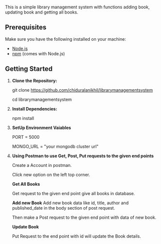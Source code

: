 This is a simple library management system with functions adding book, updating book and getting all books.

## Prerequisites

Make sure you have the following installed on your machine:

- [Node.js](https://nodejs.org/)
- [npm](https://www.npmjs.com/) (comes with Node.js)

## Getting Started

1. **Clone the Repository:**
   
   git clone https://github.com/chiduralanikhil/librarymanagementsystem
   
   cd librarymanagementsystem

2. **Install Dependencies:**
   
   npm install

3. **SetUp Environment Vaiables**
   
   PORT = 5000

   MONGO_URL = "your mongodb cluster url"
  
4. **Using Postman to use Get, Post, Put requests to the given end points**

   Create a Account in postman.
   
   Click new option on the left top corner.

   **Get All Books**
   
     Get request to the given end point give all books in database.

   **Add new Book**
     Add new book data like id, title, author and published_date in the body section of post request.
   
     Then make a Post request to the given end point with data of new book.

   **Update Book**

     Put Request to the end point with id will update the Book details.
   
   




